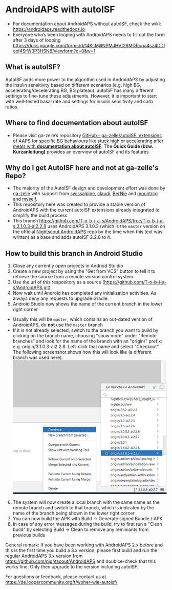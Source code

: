 # AndroidAPS with autoISF
* For documentation about AndroidAPS without autoISF, check the wiki: https://androidaps.readthedocs.io
* Everyone who’s been looping with AndroidAPS needs to fill out the form after 3 days of looping  https://docs.google.com/forms/d/14KcMjlINPMJHVt28MDRupa4sz4DDIooI4SrW0P3HSN8/viewform?c=0&w=1

## What is autoISF?
AutoISF adds more power to the algorithm used in AndroidAPS by adjusting the insulin sensitivity based on different scenarios (e.g. high BG, 
accelerating/decelerating BG, BG plateau). autoISF has many different settings to fine-tune these adjustments.
However, it is important to start with well-tested basal rate and settings for insulin sensitivity and carb ratios.

## Where to find documentation about autoISF
* Please visit ga-zelle’s repository [GitHub - ga-zelle/autoISF: extensions of AAPS for specific BG behaviours 
  like stuck high or accelerating after meals with **documentation about autoISF**](https://github.com/ga-zelle/autoISF).
  The **Quick Guide (bzw. Kurzanleitung)** provides an overview of autoISF and its features
  
## Why do I get AutoISF here and not at ga-zelle's Repo?
* The majority of the AutoISF design and development effort was done by [ga-zelle](https://github.com/ga-zelle) with support from 
  [swissalpine](https://github.com/swissalpine), [claudi](https://github.com/lutzlukesch), [BerNie](https://github.com/bherpichb) 
  and [mountrcg](https://github.com/mountrcg) and [myself](https://github.com/T-o-b-i-a-s). 
* This repository here was created to provide a stable version of AndroidAPS with the current autoISF extensions 
  already integrated to simplify the build process.  
* This branch https://github.com/T-o-b-i-a-s/AndroidAPS/tree/T-o-b-i-a-s:3.1.0.3-ai2.2.8 uses 
  AndroidAPS 3.1.0.3 (which is the `master` version on the official [Nightscout AndroidAPS](https://github.com/nightscout/AndroidAPS) 
  repo by the time when this text was written) as a base and adds autoISF 2.2.8 to it.

## How to build this branch in Android Studio
1. Close any currently open projects in Android Stuidio
2. Create a new project by using the "Get from VCS" button to tell it to retrieve the source from a remote version control system
3. Use the url of this respository as a source (https://github.com/T-o-b-i-a-s/AndroidAPS.git)
4. Now wait until Android has completed any initialization activities. As always deny any requests to upgrade Gradle.
5. Android Studio now shows the name of the current branch in the lower right corner
  * Usually this will be `master`, which contains an out-dated version of AndroidAPS, do **not** use the `master` branch
  * If it is not already selected, switch to the branch you want to build by clicking on the branch name, 
    choosing "show more" under "Remote branches" and look for the name of
    the branch with an "origin/" prefix: e.g. origin/3.1.0.3-ai2.2.8. Left-click that name and 
    select "Checkout". The following screenshot shows how this will look like (a different branch was used here):
    ![Branch selection](Branch_selection_sample.png)
6. The system will now create a local branch with the same name as the remote branch and switch to that branch, which is indicated by the name of
   the branch being shown in the lower right corner
7. You can now build the APK with Build -> Generate signed Bundle / APK 
8. In case of any error messages during the build, try to first run a "Clean build" by selecting Build -> Clean to remove any reminiants from previous builds

General remark: 
If you have been working with AndroidAPS 2.x before and this is the first time you build a 3.x version, 
please first build and run the regular AndroidAPS 3.x version from 
https://github.com/nightscout/AndroidAPS and doublce-check that this works fine. 
Only then upgrade to the version including autoISF.

For questions or feedback, please contact us at https://de.loopercommunity.org/t/woher-wie-autoisf/
